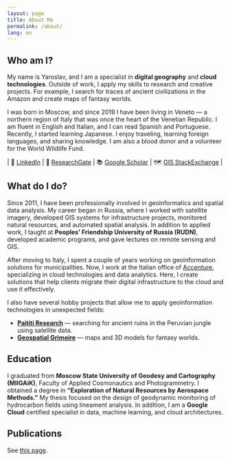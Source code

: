 ```yaml
---
layout: page
title: About Me
permalink: /about/
lang: en
---
```


## Who am I?

My name is Yaroslav, and I am a specialist in **digital geography** and **cloud technologies**. Outside of work, I apply my skills to research and creative projects. For example, I search for traces of ancient civilizations in the Amazon and create maps of fantasy worlds.

I was born in Moscow, and since 2019 I have been living in Veneto — a northern region of Italy that was once the heart of the Venetian Republic. I am fluent in English and Italian, and I can read Spanish and Portuguese. Recently, I started learning Japanese. I enjoy traveling, learning foreign languages, and sharing knowledge. I am also a blood donor and a volunteer for the World Wildlife Fund.

| 📌 [LinkedIn](https://www.linkedin.com/in/vasyunin) | 📖 [ResearchGate](https://www.researchgate.net/profile/Yaroslav-Vasyunin-2) | 📚 [Google Scholar](https://scholar.google.com/citations?user=7q7CFswAAAAJ) | 🗺️ [GIS StackExchange](https://gis.stackexchange.com/users/9314/yaroslav) |

## What do I do?

Since 2011, I have been professionally involved in geoinformatics and spatial data analysis. My career began in Russia, where I worked with satellite imagery, developed GIS systems for infrastructure projects, monitored natural resources, and automated spatial analysis. In addition to applied work, I taught at **Peoples' Friendship University of Russia (RUDN)**, developed academic programs, and gave lectures on remote sensing and GIS.

After moving to Italy, I spent a couple of years working on geoinformation solutions for municipalities. Now, I work at the Italian office of [Accenture](https://www.accenture.com/us-en/services/ecosystem-partners/google-cloud), specializing in cloud technologies and data analytics. Here, I create solutions that help clients migrate their digital infrastructure to the cloud and use it effectively.

I also have several hobby projects that allow me to apply geoinformation technologies in unexpected fields:
- [**Paititi Research**](https://www.paititi.info/) — searching for ancient ruins in the Peruvian jungle using satellite data.
- [**Geospatial Grimoire**](https://geospatial-grimoire.com/) — maps and 3D models for fantasy worlds.

## Education

I graduated from **Moscow State University of Geodesy and Cartography (MIIGAiK)**, Faculty of Applied Cosmonautics and Photogrammetry. I obtained a degree in **“Exploration of Natural Resources by Aerospace Methods.”** My thesis focused on the design of geodynamic monitoring of hydrocarbon fields using lineament analysis. In addition, I am a **Google Cloud** certified specialist in data, machine learning, and cloud architectures.

## Publications

See [this page](/pubs).
